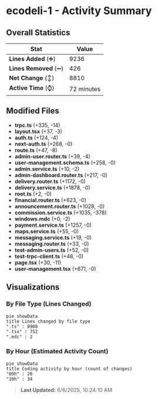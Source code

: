 # ecodeli-1 - Activity Summary 

## Overall Statistics

| Stat                   | Value                                                             |
| ---------------------- | ----------------------------------------------------------------- |
| **Lines Added** (➕)   | 9236                                          |
| **Lines Removed** (➖) | 426                                        |
| **Net Change** (↕)    | 8810                |
| **Active Time** (⌚)   | 72 minutes |


## Modified Files
- **trpc.ts** (+335, -14)
- **layout.tsx** (+37, -3)
- **auth.ts** (+124, -4)
- **next-auth.ts** (+268, -0)
- **route.ts** (+47, -8)
- **admin-user.router.ts** (+39, -4)
- **user-management.schema.ts** (+258, -0)
- **admin.service.ts** (+10, -2)
- **admin-dashboard.router.ts** (+217, -0)
- **delivery.router.ts** (+1172, -0)
- **delivery.service.ts** (+1878, -0)
- **root.ts** (+2, -0)
- **financial.router.ts** (+623, -0)
- **announcement.router.ts** (+1028, -0)
- **commission.service.ts** (+1035, -378)
- **windows.mdc** (+0, -2)
- **payment.service.ts** (+1257, -0)
- **maps.service.ts** (+55, -0)
- **messaging.service.ts** (+19, -0)
- **messaging.router.ts** (+33, -0)
- **test-admin-users.ts** (+52, -0)
- **test-trpc-client.ts** (+46, -0)
- **page.tsx** (+30, -11)
- **user-management.tsx** (+671, -0)

## Visualizations

### By File Type (Lines Changed)

```mermaid
pie showData
title Lines changed by file type
".ts" : 8908
".tsx" : 752
".mdc" : 2
```

### By Hour (Estimated Activity Count)

```mermaid
pie showData
title Coding activity by hour (count of changes)
"09h" : 20
"10h" : 34
```


> **Last Updated:** 6/6/2025, 10:24:10 AM